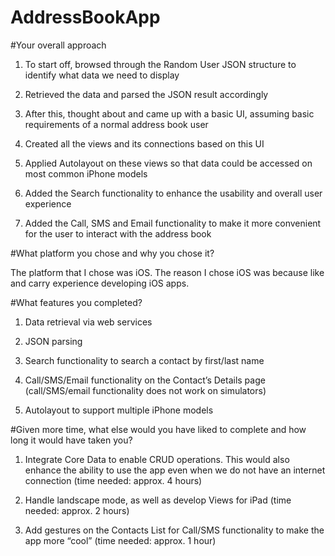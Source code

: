 # AddressBookApp


#Your overall approach

1.    To start off, browsed through the Random User JSON structure to identify what data we need to display

2.    Retrieved the data and parsed the JSON result accordingly

3.    After this, thought about and came up with a basic UI, assuming basic requirements of a normal address book user

4.    Created all the views and its connections based on this UI

5.    Applied Autolayout on these views so that data could be accessed on most common iPhone models

6.    Added the Search functionality to enhance the usability and overall user experience

7.    Added the Call, SMS and Email functionality to make it more convenient for the user to interact with the address book

 
#What platform you chose and why you chose it?

The platform that I chose was iOS. The reason I chose iOS was because like and carry experience developing iOS apps.
 
 
#What features you completed?

1.    Data retrieval via web services

2.    JSON parsing

3.    Search functionality to search a contact by first/last name

4.    Call/SMS/Email functionality on the Contact’s Details page (call/SMS/email functionality does not work on simulators)

5.    Autolayout to support multiple iPhone models

 
#Given more time, what else would you have liked to complete and how long it would have taken you?

1.    Integrate Core Data to enable CRUD operations. This would also enhance the ability to use the app even when we do not have an internet connection (time needed: approx. 4 hours)

2.    Handle landscape mode, as well as develop Views for iPad (time needed: approx. 2 hours)

3.    Add gestures on the Contacts List for Call/SMS functionality to make the app more “cool” (time needed: approx. 1 hour)
